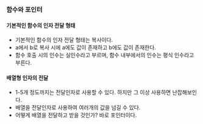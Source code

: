 ### 함수와 포인터
#### 기본적인 함수의 인자 전달 형태
- 기본적인 함수의 인자 전달 형태는 복사이다.
- a에서 b로 복사 시에 a에도 값이 존재하고 b에도 값이 존재한다.
- 함수 호출 시의 인수는 실인수라고 부르며, 함수 내부에서의 인수는 평식 인수라고 부른다.

#### 배열형 인자의 전달
- 1-5개 정도까지는 전달인자로 사용할 수 있다. 하지만 그 이상 사용하면 난잡해보인다.
- 배열을 전달인자로 사용하여 여러개의 값을 넘길 수 있다.
- 어떻게 배열을 전달하고 받을 것인가? 바로 포인터이다.
